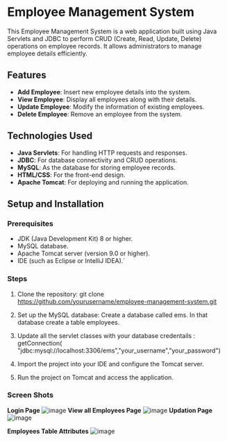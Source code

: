 

# Employee Management System

This Employee Management System is a web application built using Java Servlets and JDBC to perform CRUD (Create, Read, Update, Delete) operations on employee records. It allows administrators to manage employee details efficiently.

## Features

- **Add Employee**: Insert new employee details into the system.
- **View Employee**: Display all employees along with their details.
- **Update Employee**: Modify the information of existing employees.
- **Delete Employee**: Remove an employee from the system.

## Technologies Used

- **Java Servlets**: For handling HTTP requests and responses.
- **JDBC**: For database connectivity and CRUD operations.
- **MySQL**: As the database for storing employee records.
- **HTML/CSS**: For the front-end design.
- **Apache Tomcat**: For deploying and running the application.

## Setup and Installation

### Prerequisites

- JDK (Java Development Kit) 8 or higher.
- MySQL database.
- Apache Tomcat server (version 9.0 or higher).
- IDE (such as Eclipse or IntelliJ IDEA).`

### Steps

1. Clone the repository:
   git clone https://github.com/yourusername/employee-management-system.git
   
2. Set up the MySQL database:
  Create a database called ems. In that database create a table employees. 
   
3. Update all the servlet classes with your database credentails :
   getConnection( "jdbc:mysql://localhost:3306/ems","your_username","your_password")
   
4. Import the project into your IDE and configure the Tomcat server.

5. Run the project on Tomcat and access the application.

### Screen Shots

**Login Page**
![image](https://github.com/user-attachments/assets/fae9e527-d345-43b2-91b9-891bcb245521)
**View all Employees Page**
![image](https://github.com/user-attachments/assets/3ccf56c2-32a3-432f-a716-2293b7ca042e)
**Updation Page**
![image](https://github.com/user-attachments/assets/ea0fb5fd-faba-48d3-aaa8-d2ab994649ab)

**Employees Table Attributes**
![image](https://github.com/user-attachments/assets/7b2e861b-d54e-4603-9839-be061b2e0293)




